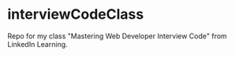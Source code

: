 # interviewCodeClass
Repo for my class "Mastering Web Developer Interview Code" from LinkedIn Learning. 
